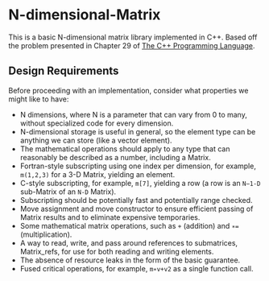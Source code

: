 # N-dimensional-Matrix
This is a basic N-dimensional matrix library implemented in C++. Based off the problem presented in Chapter 29 of [The C++ Programming Language](https://www.stroustrup.com/4th.html).

## Design Requirements
Before proceeding with an implementation, consider what properties we might like to have:
- N dimensions, where N is a parameter that can vary from 0 to many, without specialized code for every dimension.
- N-dimensional storage is useful in general, so the element type can be anything we can store (like a vector element).
- The mathematical operations should apply to any type that can reasonably be described as a number, including a Matrix.
- Fortran-style subscripting using one index per dimension, for example, `m(1,2,3)` for a 3-D Matrix, yielding an element.
- C-style subscripting, for example, `m[7]`, yielding a row (a row is an `N−1-D` sub-Matrix of an `N-D` Matrix).
- Subscripting should be potentially fast and potentially range checked.
- Move assignment and move constructor to ensure efficient passing of Matrix results and to eliminate expensive temporaries.
- Some mathematical matrix operations, such as `+` (addition) and `∗=` (multiplication).
- A way to read, write, and pass around references to submatrices, Matrix_refs, for use for both reading and writing elements.
- The absence of resource leaks in the form of the basic guarantee.
- Fused critical operations, for example, `m∗v+v2` as a single function call.
